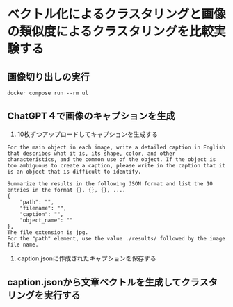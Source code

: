 # ベクトル化によるクラスタリングと画像の類似度によるクラスタリングを比較実験する

## 画像切り出しの実行

```docker compose run --rm ul```

## ChatGPT４で画像のキャプションを生成

1. 10枚ずつアップロードしてキャプションを生成する

```
For the main object in each image, write a detailed caption in English that describes what it is, its shape, color, and other characteristics, and the common use of the object. If the object is too ambiguous to create a caption, please write in the caption that it is an object that is difficult to identify.

Summarize the results in the following JSON format and list the 10 entries in the format {}, {}, {}, ....
{
    "path": "",
    "filename": "",
    "caption": "",
    "object_name": ""
},
The file extension is jpg.
For the "path" element, use the value ./results/ followed by the image file name.
```

1. caption.jsonに作成されたキャプションを保存する

## caption.jsonから文章ベクトルを生成してクラスタリングを実行する

